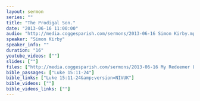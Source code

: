 ```yaml
---
layout: sermon
series: ""
title: "The Prodigal Son."
date: "2013-06-16 11:00:00"
audio: "http://media.coggesparish.com/sermons/2013-06-16 Simon Kirby.mp3"
speaker: "Simon Kirby"
speaker_info: ""
duration: "16"
youtube_videos: [""]
slides: [""]
files: ["http://media.coggesparish.com/sermons/2013-06-16 My Redeemer Lives - Team Hoyt.wmv"]
bible_passages: ["Luke 15:11-24"]
bible_links: ["Luke 15:11-24&amp;version=NIVUK"]
bible_videos: [""]
bible_videos_links: [""]
---
```

